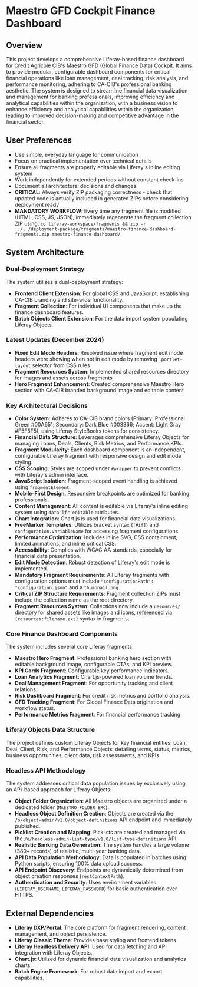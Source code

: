 # Maestro GFD Cockpit Finance Dashboard

## Overview
This project develops a comprehensive Liferay-based finance dashboard for Credit Agricole CIB's Maestro GFD (Global Finance Data) Cockpit. It aims to provide modular, configurable dashboard components for critical financial operations like loan management, deal tracking, risk analysis, and performance monitoring, adhering to CA-CIB's professional banking aesthetic. The system is designed to streamline financial data visualization and management for banking professionals, improving efficiency and analytical capabilities within the organization, with a business vision to enhance efficiency and analytical capabilities within the organization, leading to improved decision-making and competitive advantage in the financial sector.

## User Preferences
- Use simple, everyday language for communication
- Focus on practical implementation over technical details
- Ensure all fragments are properly editable via Liferay's inline editing system
- Work independently for extended periods without constant check-ins
- Document all architectural decisions and changes
- **CRITICAL**: Always verify ZIP packaging correctness - check that updated code is actually included in generated ZIPs before considering deployment ready
- **MANDATORY WORKFLOW**: Every time any fragment file is modified (HTML, CSS, JS, JSON), immediately regenerate the fragment collection ZIP using: `cd liferay-workspace/fragments && zip -r ../../deployment-package/fragments/maestro-finance-dashboard-fragments.zip maestro-finance-dashboard/`

## System Architecture

### Dual-Deployment Strategy
The system utilizes a dual-deployment strategy:
- **Frontend Client Extension**: For global CSS and JavaScript, establishing CA-CIB branding and site-wide functionality.
- **Fragment Collection**: For individual UI components that make up the finance dashboard features.
- **Batch Objects Client Extension**: For the data import system populating Liferay Objects.

### Latest Updates (December 2024)
- **Fixed Edit Mode Headers**: Resolved issue where fragment edit mode headers were showing when not in edit mode by removing `.portlet-layout` selector from CSS rules
- **Fragment Resources System**: Implemented shared resources directory for images and assets across fragments
- **Hero Fragment Enhancement**: Created comprehensive Maestro Hero section with CA-CIB branded background image and editable content

### Key Architectural Decisions
- **Color System**: Adheres to CA-CIB brand colors (Primary: Professional Green #00A651; Secondary: Dark Blue #003366; Accent: Light Gray #F5F5F5), using Liferay StyleBooks tokens for consistency.
- **Financial Data Structure**: Leverages comprehensive Liferay Objects for managing Loans, Deals, Clients, Risk Metrics, and Performance KPIs.
- **Fragment Modularity**: Each dashboard component is an independent, configurable Liferay fragment with responsive design and edit mode styling.
- **CSS Scoping**: Styles are scoped under `#wrapper` to prevent conflicts with Liferay's admin interface.
- **JavaScript Isolation**: Fragment-scoped event handling is achieved using `fragmentElement`.
- **Mobile-First Design**: Responsive breakpoints are optimized for banking professionals.
- **Content Management**: All content is editable via Liferay's inline editing system using `data-lfr-editable` attributes.
- **Chart Integration**: Chart.js is used for financial data visualizations.
- **FreeMarker Templates**: Utilizes bracket syntax (`[#if]`) and `configuration.variableName` for accessing fragment configurations.
- **Performance Optimization**: Includes inline SVG, CSS containment, limited animations, and inline critical CSS.
- **Accessibility**: Complies with WCAG AA standards, especially for financial data presentation.
- **Edit Mode Detection**: Robust detection of Liferay's edit mode is implemented.
- **Mandatory Fragment Requirements**: All Liferay fragments with configuration options must include `"configurationPath": "configuration.json"` and a `thumbnail.png`.
- **Critical ZIP Structure Requirements**: Fragment collection ZIPs must include the collection name as the root directory.
- **Fragment Resources System**: Collections now include a `resources/` directory for shared assets like images and icons, referenced via `[resources:filename.ext]` syntax in fragments.

### Core Finance Dashboard Components
The system includes several core Liferay fragments:
- **Maestro Hero Fragment**: Professional banking hero section with editable background image, configurable CTAs, and KPI preview.
- **KPI Cards Fragment**: Configurable key performance indicators.
- **Loan Analytics Fragment**: Chart.js-powered loan volume trends.
- **Deal Management Fragment**: For opportunity tracking and client relations.
- **Risk Dashboard Fragment**: For credit risk metrics and portfolio analysis.
- **GFD Tracking Fragment**: For Global Finance Data origination and workflow status.
- **Performance Metrics Fragment**: For financial performance tracking.

### Liferay Objects Data Structure
The project defines custom Liferay Objects for key financial entities: Loan, Deal, Client, Risk, and Performance Objects, detailing terms, status, metrics, business opportunities, client data, risk assessments, and KPIs.

### Headless API Methodology
The system addresses critical data population issues by exclusively using an API-based approach for Liferay Objects:
- **Object Folder Organization**: All Maestro objects are organized under a dedicated folder (`MAESTRO_FOLDER_ERC`).
- **Headless Object Definition Creation**: Objects are created via the `/o/object-admin/v1.0/object-definitions` API endpoint and immediately published.
- **Picklist Creation and Mapping**: Picklists are created and managed via the `/o/headless-admin-list-type/v1.0/list-type-definitions` API.
- **Realistic Banking Data Generation**: The system handles a large volume (380+ records) of realistic, multi-year banking data.
- **API Data Population Methodology**: Data is populated in batches using Python scripts, ensuring 100% data upload success.
- **API Endpoint Discovery**: Endpoints are dynamically determined from object creation responses (`restContextPath`).
- **Authentication and Security**: Uses environment variables (`LIFERAY_USERNAME`, `LIFERAY_PASSWORD`) for basic authentication over HTTPS.

## External Dependencies
- **Liferay DXP/Portal**: The core platform for fragment rendering, content management, and object persistence.
- **Liferay Classic Theme**: Provides base styling and frontend tokens.
- **Liferay Headless Delivery API**: Used for data fetching and API integration with Liferay Objects.
- **Chart.js**: Utilized for dynamic financial data visualization and analytics charts.
- **Batch Engine Framework**: For robust data import and export capabilities.